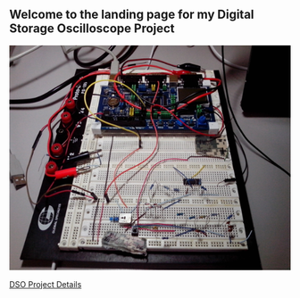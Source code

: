 ## Welcome to the landing page for my Digital Storage Oscilloscope Project

![alt text](docs/photo1smaller.png "DSO Circuit")

[DSO Project Details](https://shanko07.github.io/DSO-HKUST/docs/DSO%20Project.html)
